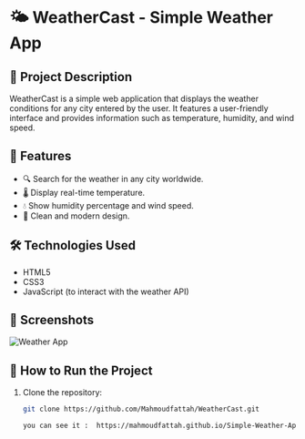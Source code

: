 # 🌤 WeatherCast - Simple Weather App

## 📌 Project Description  
WeatherCast is a simple web application that displays the weather conditions for any city entered by the user. It features a user-friendly interface and provides information such as temperature, humidity, and wind speed.

## 🚀 Features
- 🔍 Search for the weather in any city worldwide.
- 🌡️ Display real-time temperature.
- 💧 Show humidity percentage and wind speed.
- 🎨 Clean and modern design.

## 🛠️ Technologies Used
- HTML5
- CSS3
- JavaScript (to interact with the weather API)

## 📸 Screenshots
![Weather App](./screenshots/weather-app.png)

## 🔧 How to Run the Project
1. Clone the repository:
   ```sh
   git clone https://github.com/Mahmoudfattah/WeatherCast.git

   you can see it :  https://mahmoudfattah.github.io/Simple-Weather-App/
   
